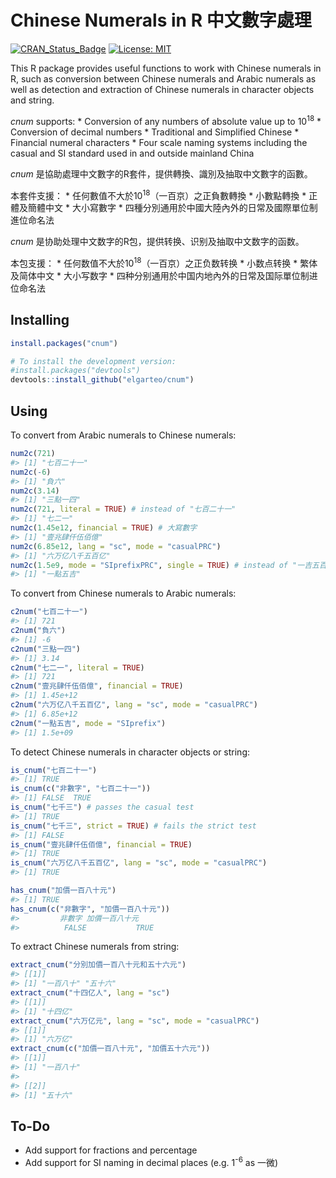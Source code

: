 
<!-- README.md is generated from README.Rmd. Please edit that file -->

# Chinese Numerals in **R** 中文數字處理

<!-- badges: start -->

[![CRAN\_Status\_Badge](https://www.r-pkg.org/badges/version/cnum)](https://cran.r-project.org/package=cnum)
[![License:
MIT](https://img.shields.io/badge/License-MIT-blue.svg)](https://opensource.org/licenses/MIT)
<!-- badges: end -->

This R package provides useful functions to work with Chinese numerals
in R, such as conversion between Chinese numerals and Arabic numerals as
well as detection and extraction of Chinese numerals in character
objects and string.

*cnum* supports: \* Conversion of any numbers of absolute value up to
10<sup>18</sup> \* Conversion of decimal numbers \* Traditional and
Simplified Chinese \* Financial numeral characters \* Four scale naming
systems including the casual and SI standard used in and outside
mainland China

*cnum* 是協助處理中文數字的R套件，提供轉換、識別及抽取中文數字的函數。

本套件支援： \* 任何數值不大於10<sup>18</sup>（一百京）之正負數轉換 \* 小數點轉換 \* 正體及簡體中文 \* 大小寫數字
\* 四種分別通用於中國大陸內外的日常及國際單位制進位命名法

*cnum* 是协助处理中文数字的R包，提供转换、识别及抽取中文数字的函数。

本包支援： \* 任何数值不大於10<sup>18</sup>（一百京）之正负数转换 \* 小数点转换 \* 繁体及简体中文 \* 大小写数字
\* 四种分别通用於中国内地內外的日常及国际單位制进位命名法

## Installing

``` r
install.packages("cnum")

# To install the development version:
#install.packages("devtools")
devtools::install_github("elgarteo/cnum")
```

## Using

To convert from Arabic numerals to Chinese numerals:

``` r
num2c(721)
#> [1] "七百二十一"
num2c(-6)
#> [1] "負六"
num2c(3.14)
#> [1] "三點一四"
num2c(721, literal = TRUE) # instead of "七百二十一"
#> [1] "七二一"
num2c(1.45e12, financial = TRUE) # 大寫數字
#> [1] "壹兆肆仟伍佰億"
num2c(6.85e12, lang = "sc", mode = "casualPRC")
#> [1] "六万亿八千五百亿"
num2c(1.5e9, mode = "SIprefixPRC", single = TRUE) # instead of "一吉五百兆"
#> [1] "一點五吉"
```

To convert from Chinese numerals to Arabic numerals:

``` r
c2num("七百二十一")
#> [1] 721
c2num("負六")
#> [1] -6
c2num("三點一四")
#> [1] 3.14
c2num("七二一", literal = TRUE)
#> [1] 721
c2num("壹兆肆仟伍佰億", financial = TRUE)
#> [1] 1.45e+12
c2num("六万亿八千五百亿", lang = "sc", mode = "casualPRC")
#> [1] 6.85e+12
c2num("一點五吉", mode = "SIprefix")
#> [1] 1.5e+09
```

To detect Chinese numerals in character objects or string:

``` r
is_cnum("七百二十一")
#> [1] TRUE
is_cnum(c("非數字", "七百二十一"))
#> [1] FALSE  TRUE
is_cnum("七千三") # passes the casual test
#> [1] TRUE
is_cnum("七千三", strict = TRUE) # fails the strict test
#> [1] FALSE
is_cnum("壹兆肆仟伍佰億", financial = TRUE)
#> [1] TRUE
is_cnum("六万亿八千五百亿", lang = "sc", mode = "casualPRC")
#> [1] TRUE

has_cnum("加價一百八十元")
#> [1] TRUE
has_cnum(c("非數字", "加價一百八十元"))
#>         非數字 加價一百八十元 
#>          FALSE           TRUE
```

To extract Chinese numerals from string:

``` r
extract_cnum("分別加價一百八十元和五十六元")
#> [[1]]
#> [1] "一百八十" "五十六"
extract_cnum("十四亿人", lang = "sc")
#> [[1]]
#> [1] "十四亿"
extract_cnum("六万亿元", lang = "sc", mode = "casualPRC")
#> [[1]]
#> [1] "六万亿"
extract_cnum(c("加價一百八十元", "加價五十六元"))
#> [[1]]
#> [1] "一百八十"
#> 
#> [[2]]
#> [1] "五十六"
```

## To-Do

  - Add support for fractions and percentage
  - Add support for SI naming in decimal places (e.g. 1<sup>-6</sup> as
    一微)
